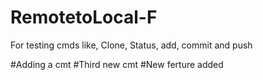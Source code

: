 # RemotetoLocal-F
For testing cmds like, Clone, Status, add, commit and push

#Adding a cmt
#Third new cmt
#New ferture added